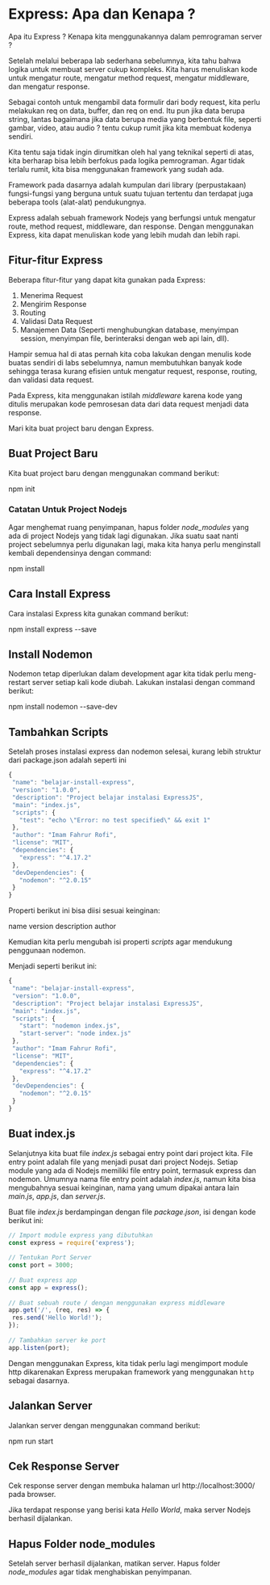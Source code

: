 # Express: Apa dan Kenapa ?
 
Apa itu Express ? Kenapa kita menggunakannya dalam pemrograman server ?
 
Setelah melalui beberapa lab sederhana sebelumnya, kita tahu bahwa logika untuk membuat server cukup kompleks. Kita harus menuliskan kode untuk mengatur route, mengatur method request, mengatur middleware, dan mengatur response.
 
Sebagai contoh untuk mengambil data formulir dari body request, kita perlu melakukan req on data, buffer, dan req on end. Itu pun jika data berupa string, lantas bagaimana jika data berupa media yang berbentuk file, seperti gambar, video, atau audio ? tentu cukup rumit jika kita membuat kodenya sendiri.
 
Kita tentu saja tidak ingin dirumitkan oleh hal yang teknikal seperti di atas, kita berharap bisa lebih berfokus pada logika pemrograman. Agar tidak terlalu rumit, kita bisa menggunakan framework yang sudah ada.
 
Framework pada dasarnya adalah kumpulan dari library (perpustakaan) fungsi-fungsi yang berguna untuk suatu tujuan tertentu dan terdapat juga beberapa tools (alat-alat) pendukungnya.
 
Express adalah sebuah framework Nodejs yang berfungsi untuk mengatur route, method request, middleware, dan response. Dengan menggunakan Express, kita dapat menuliskan kode yang lebih mudah dan lebih rapi.
 
## Fitur-fitur Express
 
Beberapa fitur-fitur yang dapat kita gunakan pada Express:
 
1.  Menerima Request
2.  Mengirim Response
3.  Routing
4.  Validasi Data Request
5.  Manajemen Data (Seperti menghubungkan database, menyimpan session, menyimpan file, berinteraksi dengan web api lain, dll).
 
Hampir semua hal di atas pernah kita coba lakukan dengan menulis kode buatas sendiri di labs sebelumnya, namun membutuhkan banyak kode sehingga terasa kurang efisien untuk mengatur request, response, routing, dan validasi data request.
 
Pada Express, kita menggunakan istilah _middleware_ karena kode yang ditulis merupakan kode pemrosesan data dari data request menjadi data response.
 
Mari kita buat project baru dengan Express.
## Buat Project Baru
 
Kita buat project baru dengan menggunakan command berikut:
 
   npm init
 
### Catatan Untuk Project Nodejs
 
Agar menghemat ruang penyimpanan, hapus folder _node_modules_ yang ada di project Nodejs yang tidak lagi digunakan. Jika suatu saat nanti project sebelumnya perlu digunakan lagi, maka kita hanya perlu menginstall kembali dependensinya dengan command:
 
   npm install
## Cara Install Express
 
Cara instalasi Express kita gunakan command berikut:
 
   npm install express --save
 
## Install Nodemon
 
Nodemon tetap diperlukan dalam development agar kita tidak perlu meng-restart server setiap kali kode diubah. Lakukan instalasi dengan command berikut:
 
   npm install nodemon --save-dev
 
## Tambahkan Scripts
 
Setelah proses instalasi express dan nodemon selesai, kurang lebih struktur dari package.json adalah seperti ini
 
```javascript
{
 "name": "belajar-install-express",
 "version": "1.0.0",
 "description": "Project belajar instalasi ExpressJS",
 "main": "index.js",
 "scripts": {
   "test": "echo \"Error: no test specified\" && exit 1"
 },
 "author": "Imam Fahrur Rofi",
 "license": "MIT",
 "dependencies": {
   "express": "^4.17.2"
 },
 "devDependencies": {
   "nodemon": "^2.0.15"
 }
}
```
 
Properti berikut ini bisa diisi sesuai keinginan:
 
   name
   version
   description
   author
 
Kemudian kita perlu mengubah isi properti _scripts_ agar mendukung penggunaan nodemon.
 
Menjadi seperti berikut ini:
 
```javascript
{
 "name": "belajar-install-express",
 "version": "1.0.0",
 "description": "Project belajar instalasi ExpressJS",
 "main": "index.js",
 "scripts": {
   "start": "nodemon index.js",
   "start-server": "node index.js"
 },
 "author": "Imam Fahrur Rofi",
 "license": "MIT",
 "dependencies": {
   "express": "^4.17.2"
 },
 "devDependencies": {
   "nodemon": "^2.0.15"
 }
}
```
 
## Buat index.js
 
Selanjutnya kita buat file _index.js_ sebagai entry point dari project kita. File entry point adalah file yang menjadi pusat dari project Nodejs. Setiap module yang ada di Nodejs memiliki file entry point, termasuk express dan nodemon. Umumnya nama file entry point adalah _index.js_, namun kita bisa mengubahnya sesuai keinginan, nama yang umum dipakai antara lain _main.js_, _app.js_, dan _server.js_.
 
Buat file _index.js_ berdampingan dengan file _package.json_, isi dengan kode berikut ini:
 
```javascript
// Import module express yang dibutuhkan
const express = require('express');
 
// Tentukan Port Server
const port = 3000;
 
// Buat express app
const app = express();
 
// Buat sebuah route / dengan menggunakan express middleware
app.get('/', (req, res) => {
 res.send('Hello World!');
});
 
// Tambahkan server ke port
app.listen(port);
```
 
Dengan menggunakan Express, kita tidak perlu lagi mengimport module http dikarenakan Express merupakan framework yang menggunakan `http` sebagai dasarnya.
 
## Jalankan Server
 
Jalankan server dengan menggunakan command berikut:
 
   npm run start
 
## Cek Response Server
 
Cek response server dengan membuka halaman url http://localhost:3000/ pada browser.
 
Jika terdapat response yang berisi kata _Hello World_, maka server Nodejs berhasil dijalankan.
 
## Hapus Folder node_modules
 
Setelah server berhasil dijalankan, matikan server. Hapus folder _node_modules_ agar tidak menghabiskan penyimpanan.
 
